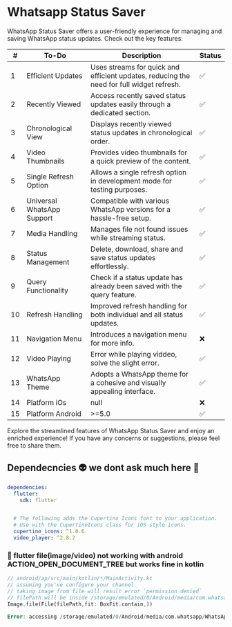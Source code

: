 # Whatsapp Status Saver

WhatsApp Status Saver offers a user-friendly experience for managing and saving WhatsApp status updates. Check out the key features:

| #  | To-Do                      | Description                                                                                        | Status |
| -- | -------------------------- | -------------------------------------------------------------------------------------------------- | ------ |
| 1  | Efficient Updates          | Uses streams for quick and efficient updates, reducing the need for full widget refresh.           | ✅     |
| 2  | Recently Viewed            | Access recently saved status updates easily through a dedicated section.                           | ✅     |
| 3  | Chronological View         | Displays recently viewed status updates in chronological order.                                    | ✅     |
| 4  | Video Thumbnails           | Provides video thumbnails for a quick preview of the content.                                      | ✅     |
| 5  | Single Refresh Option      | Allows a single refresh option in development mode for testing purposes.                           | ✅     |
| 6  | Universal WhatsApp Support | Compatible with various WhatsApp versions for a hassle-free setup.                                 | ✅     |
| 7  | Media Handling             | Manages file not found issues while streaming status.                                              | ✅     |
| 8  | Status Management          | Delete, download, share and save status updates effortlessly.                                      | ✅     |
| 9  | Query Functionality        | Check if a status update has already been saved with the query feature.                            | ✅     |
| 10 | Refresh Handling           | Improved refresh handling for both individual and all status updates.                              | ✅     |
| 11 | Navigation Menu            | Introduces a navigation menu for more info.                                                        | ❌     |
| 12 | Video Playing              | Error while playing viddeo, solve the slight error.                                                | ✅     |
| 13 | WhatsApp Theme             | Adopts a WhatsApp theme for a cohesive and visually appealing interface.                           | ✅     |
| 14 | Platform iOs               | null                                                                                               | ❌     |
| 15 | Platform Android           | >=5.0                                                                                              | ✅     |

Explore the streamlined features of WhatsApp Status Saver and enjoy an enriched experience! If you have any concerns or suggestions, please feel free to share them.

## Dependecncies :alien: we dont ask much here  :poop:

```yaml
dependencies:
  flutter:
    sdk: flutter


  # The following adds the Cupertino Icons font to your application.
  # Use with the CupertinoIcons class for iOS style icons.
  cupertino_icons: ^1.0.6
  video_player: ^2.8.2
```

### :bug: flutter file(image/video) not working with android ACTION_OPEN_DOCUMENT_TREE but works fine in kotlin

```dart
// android/ap/src/main/kotlin/*/MainActivity.kt
// assuming you've configure your channel 
// taking image from file will result error `permission denied`
// filePath will be inside /storage/emulated/0/Android/media/com.whatsapp/WhatsApp/Media/
Image.file(File(filePath,fit: BoxFit.contain,))

Error: accessing /storage/emulated/0/Android/media/com.whatsapp/WhatsApp/Media/ Permission Denied
```
